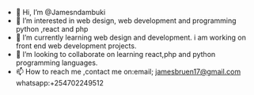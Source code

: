 - 👋 Hi, I’m @Jamesndambuki
- 👀 I’m interested in web design, web development and programming python ,react and php
- 🌱 I’m currently learning web design and development. i am working on front end web development projects.
- 💞️ I’m looking to collaborate on learning react,php and python programming languages.
- 📫 How to reach me ,contact me on:email; jamesbruen17@gmail.com  whatsapp:+254702249512

<!---
JamesBruen/JamesBruen is a ✨ special ✨ repository because its `README.md` (this file) appears on your GitHub profile.
You can click the Preview link to take a look at your changes.
--->
